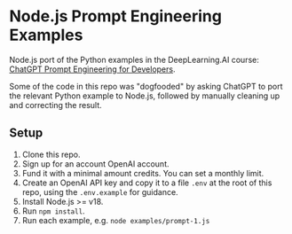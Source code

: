 # Node.js Prompt Engineering Examples

Node.js port of the Python examples in the DeepLearning.AI course:
[ChatGPT Prompt Engineering for Developers](https://learn.deeplearning.ai/chatgpt-prompt-eng).

Some of the code in this repo was "dogfooded" by asking ChatGPT to port the
relevant Python example to Node.js, followed by manually cleaning up and
correcting the result.

## Setup

1. Clone this repo.
2. Sign up for an account OpenAI account.
3. Fund it with a minimal amount credits. You can set a monthly limit.
4. Create an OpenAI API key and copy it to a file `.env` at the root of this repo, using the `.env.example` for guidance.
5. Install Node.js >= v18.
6. Run `npm install`.
7. Run each example, e.g. `node examples/prompt-1.js`
